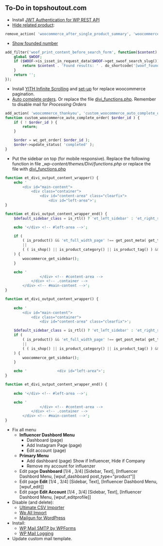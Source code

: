 ## To-Do in topshoutout.com
- Install [JWT Authentication for WP REST API](https://it.wordpress.org/plugins/jwt-authentication-for-wp-rest-api/)
- [Hide related product](https://docs.woocommerce.com/document/remove-related-posts-output/): 
```php
remove_action( 'woocommerce_after_single_product_summary', 'woocommerce_output_related_products', 20 );
```
- [Show founded number](https://www.woocommerce-filter.com/hook/woof_print_content_before_search_form/)
```php
add_filter('woof_print_content_before_search_form', function($content) {
    global $WOOF;
    if ($WOOF->is_isset_in_request_data($WOOF->get_swoof_search_slug())){
        return $content . 'Found results: ' . do_shortcode('[woof_found_count]') . '<br /><br />' ;
    }
    return '';
});
```
- Install [YITH Infinite Scrolling](https://wordpress.org/plugins/yith-infinite-scrolling/) and [set-up](https://www.woocommerce-filter.com/make-infinite-scroll-for-filtered-products-also/) for replace woocommerce pagination.
- [Auto complete orders](https://docs.woocommerce.com/document/automatically-complete-orders/). Or replace the file [divi_functions.php](/wp_res/themes/Divi/functions.php). Remember to disable mail for _Processing Orders_
```php
add_action( 'woocommerce_thankyou', 'custom_woocommerce_auto_complete_order' );
function custom_woocommerce_auto_complete_order( $order_id ) { 
    if ( ! $order_id ) {
        return;
    }

    $order = wc_get_order( $order_id );
    $order->update_status( 'completed' );
}
```
- Put the sidebar on top (for mobile responsive). Replace the following function in file __wp-content/themes/Divi/functions.php_ or replace the file with [divi_functions.php](/wp_res/themes/Divi/functions.php)
```php
function et_divi_output_content_wrapper() {
	echo '
		<div id="main-content">
			<div class="container">
				<div id="content-area" class="clearfix">
					<div id="left-area">';
}

function et_divi_output_content_wrapper_end() {
	$default_sidebar_class = is_rtl() ? 'et_left_sidebar' : 'et_right_sidebar';

	echo '</div> <!-- #left-area -->';

	if (
		( is_product() && 'et_full_width_page' !== get_post_meta( get_the_ID(), '_et_pb_page_layout', true ) )
		||
		( ( is_shop() || is_product_category() || is_product_tag() ) && 'et_full_width_page' !== et_get_option( 'divi_shop_page_sidebar', $default_sidebar_class ) )
	) {
		woocommerce_get_sidebar();
	}

	echo '
				</div> <!-- #content-area -->
			</div> <!-- .container -->
		</div> <!-- #main-content -->';
}
```
```php
function et_divi_output_content_wrapper() {
	
	echo '
		<div id="main-content">
			<div class="container">
				<div id="content-area" class="clearfix">';

	$default_sidebar_class = is_rtl() ? 'et_left_sidebar' : 'et_right_sidebar';
	if (
		( is_product() && 'et_full_width_page' !== get_post_meta( get_the_ID(), '_et_pb_page_layout', true ) )
		||
		( ( is_shop() || is_product_category() || is_product_tag() ) && 'et_full_width_page' !== et_get_option( 'divi_shop_page_sidebar', $default_sidebar_class ) )
	) {
		woocommerce_get_sidebar();
	}

	echo '				<div id="left-area">';
}

function et_divi_output_content_wrapper_end() {
	
	echo '</div> <!-- #left-area -->';

	echo '
				</div> <!-- #content-area -->
			</div> <!-- .container -->
		</div> <!-- #main-content -->';
}
```
- Fix all menu
  - **Influencer Dashbord Menu**
    - Dashboard (page)
    - Add Instagram Page (page)
    - Edit account (page)
  - **Primary Menu**
    - Add dashboard (page) Show if Influencer, Hide if Company
    - Remove my account for influenzer
  - Edit page **Dashboard** [1/4 , 3/4] [Sidebar, Text], [Influencer Dashbord Menu, [wpuf_dashboard post_type="product"]]
  - Edit page **Edit** [1/4 , 3/4] [Sidebar, Text], [Influencer Dashbord Menu, [wpuf_edit]]
  - Edit page **Edit Account** [1/4 , 3/4] [Sidebar, Text], [Influencer Dashbord Menu, [wpuf_editprofile]]
- Disable (and delete):
  - [Ultimate CSV Importer](https://it.wordpress.org/plugins/wp-ultimate-csv-importer/)
  - [Wp All Import](http://www.wpallimport.com/)
  - [Mailgun for WordPress](https://it.wordpress.org/plugins/mailgun/)
- Install:
  - [WP Mail SMTP by WPForms](https://it.wordpress.org/plugins/wp-mail-smtp/)
  - [WP Mail Logging](https://it.wordpress.org/plugins/wp-mail-logging/)
- Update custom mail template.
